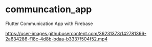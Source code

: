 # communcation_app
 Flutter Communication App with Firebase
 

https://user-images.githubusercontent.com/36231373/142781366-2a634286-f18c-4d8b-bdaa-b3337f504f52.mp4

